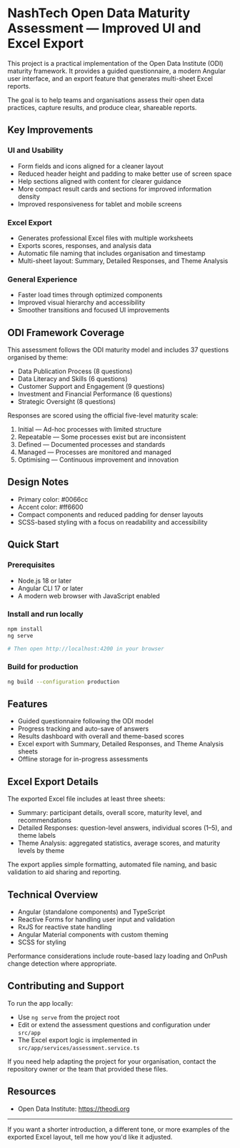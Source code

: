 # NashTech Open Data Maturity Assessment — Improved UI and Excel Export

This project is a practical implementation of the Open Data Institute (ODI) maturity framework. It provides a guided questionnaire, a modern Angular user interface, and an export feature that generates multi-sheet Excel reports.

The goal is to help teams and organisations assess their open data practices, capture results, and produce clear, shareable reports.

## Key Improvements

### UI and Usability
- Form fields and icons aligned for a cleaner layout
- Reduced header height and padding to make better use of screen space
- Help sections aligned with content for clearer guidance
- More compact result cards and sections for improved information density
- Improved responsiveness for tablet and mobile screens

### Excel Export
- Generates professional Excel files with multiple worksheets
- Exports scores, responses, and analysis data
- Automatic file naming that includes organisation and timestamp
- Multi-sheet layout: Summary, Detailed Responses, and Theme Analysis

### General Experience
- Faster load times through optimized components
- Improved visual hierarchy and accessibility
- Smoother transitions and focused UI improvements

## ODI Framework Coverage

This assessment follows the ODI maturity model and includes 37 questions organised by theme:

- Data Publication Process (8 questions)
- Data Literacy and Skills (6 questions)
- Customer Support and Engagement (9 questions)
- Investment and Financial Performance (6 questions)
- Strategic Oversight (8 questions)

Responses are scored using the official five-level maturity scale:

1. Initial — Ad-hoc processes with limited structure
2. Repeatable — Some processes exist but are inconsistent
3. Defined — Documented processes and standards
4. Managed — Processes are monitored and managed
5. Optimising — Continuous improvement and innovation

## Design Notes

- Primary color: #0066cc
- Accent color: #ff6600
- Compact components and reduced padding for denser layouts
- SCSS-based styling with a focus on readability and accessibility

## Quick Start

### Prerequisites

- Node.js 18 or later
- Angular CLI 17 or later
- A modern web browser with JavaScript enabled

### Install and run locally

```bash
npm install
ng serve

# Then open http://localhost:4200 in your browser
```

### Build for production

```bash
ng build --configuration production
```

## Features

- Guided questionnaire following the ODI model
- Progress tracking and auto-save of answers
- Results dashboard with overall and theme-based scores
- Excel export with Summary, Detailed Responses, and Theme Analysis sheets
- Offline storage for in-progress assessments

## Excel Export Details

The exported Excel file includes at least three sheets:

- Summary: participant details, overall score, maturity level, and recommendations
- Detailed Responses: question-level answers, individual scores (1–5), and theme labels
- Theme Analysis: aggregated statistics, average scores, and maturity levels by theme

The export applies simple formatting, automated file naming, and basic validation to aid sharing and reporting.

## Technical Overview

- Angular (standalone components) and TypeScript
- Reactive Forms for handling user input and validation
- RxJS for reactive state handling
- Angular Material components with custom theming
- SCSS for styling

Performance considerations include route-based lazy loading and OnPush change detection where appropriate.

## Contributing and Support

To run the app locally:

- Use `ng serve` from the project root
- Edit or extend the assessment questions and configuration under `src/app`
- The Excel export logic is implemented in `src/app/services/assessment.service.ts`

If you need help adapting the project for your organisation, contact the repository owner or the team that provided these files.

## Resources

- Open Data Institute: https://theodi.org

---

If you want a shorter introduction, a different tone, or more examples of the exported Excel layout, tell me how you'd like it adjusted.
